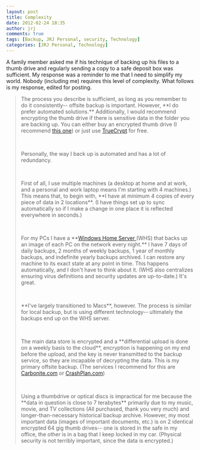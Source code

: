 ```yaml
---
layout: post
title: Complexity
date: 2012-02-24 18:35
author: jrj
comments: true
tags: [Backup, JRJ Personal, security, Technology]
categories: [JRJ Personal, Technology]
---
```

A family member asked me if his technique of backing up his files to a thumb drive and regularly sending a copy to a safe deposit box was sufficient. My response was a reminder to me that I need to simplify my world. Nobody (including me) requires this level of complexity. What follows is my response, edited for posting.

<blockquote>
<p>The process you describe is sufficient, as long as you remember to do it consistently-- offsite backup is important. However, **I do prefer automated solutions.** Additionally, I would recommend encrypting the thumb drive if there is sensitive data in the folder you are backing up. You can either buy an encrypted thumb drive (I recommend <a href="http://www.amazon.com/gp/product/B002LASCU2/ref=as_li_ss_tl?ie=UTF8&amp;tag=privcast-20&amp;linkCode=as2&amp;camp=1789&amp;creative=390957&amp;creativeASIN=B002LASCU2" target="_blank">this one</a>) or just use <a href="http://truecrypt.org/" target="_blank">TrueCrypt</a> for free.</p>
<br />
<p>Personally, the way I back up is automated and has a lot of redundancy.</p>
<br />
<p>First of all, I use multiple machines (a desktop at home and at work, and a personal and work laptop means I'm starting with 4 machines.) This means that, to begin with, **I have at minimum 4 copies of every piece of data in 2 locations**. (I have things set up to sync automatically so if I make a change in one place it is reflected everywhere in seconds.)</p>
<br />
<p>For my PCs I have a **<a href="http://windows.microsoft.com/en-US/windows/products/windows-home-server" target="_blank">Windows Home Server </a>(WHS) that backs up an image of each PC on the network every night.** I have 7 days of daily backups, 2 months of weekly backups, 1 year of monthly backups, and indefinite yearly backups archived. I can restore any machine to its exact state at any point in time. This happens automatically, and I don't have to think about it. (WHS also centralizes ensuring virus definitions and security updates are up-to-date.) It's great.</p>
<br />
<p>**I've largely transitioned to Macs**, however. The process is similar for local backup, but is using different technology-- ultimately the backups end up on the WHS server.</p>
<br />
<p>The main data store is encrypted and a **differential upload is done on a weekly basis to the cloud**, encryption is happening on my end before the upload, and the key is never transmitted to the backup service, so they are incapable of decrypting the data. This is my primary offsite backup. (The services I recommend for this are <a href="http://carbonite.com" target="_blank">Carbonite.com</a> or <a href="http://crashplan.com" target="_blank">CrashPlan.com</a>)</p>
<br />
<p>Using a thumbdrive or optical discs is impractical for me because the **data in question is close to 7 terabytes** primarily due to my music, movie, and TV collections (All purchased, thank you very much) and longer-than-necessary historical backup archive. However, my most important data (images of important documents, etc.) is on 2 identical encrypted 64 gig thumb drives-- one is stored in the safe in my office, the other is in a bag that I keep locked in my car. (Physical security is not terribly important, since the data is encrypted.)</p></blockquote>
